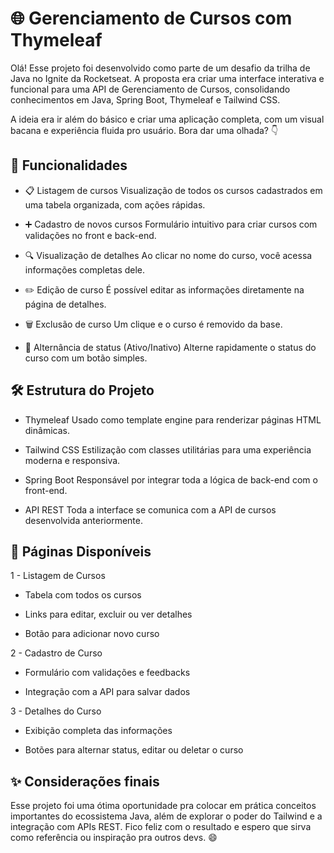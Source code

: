 # 🌐 Gerenciamento de Cursos com Thymeleaf
Olá! Esse projeto foi desenvolvido como parte de um desafio da trilha de Java no Ignite da Rocketseat. A proposta era criar uma interface interativa e funcional para uma API de Gerenciamento de Cursos, consolidando conhecimentos em Java, Spring Boot, Thymeleaf e Tailwind CSS.

A ideia era ir além do básico e criar uma aplicação completa, com um visual bacana e experiência fluida pro usuário. Bora dar uma olhada? 👇

## 🚀 Funcionalidades
- 📋 Listagem de cursos
Visualização de todos os cursos cadastrados em uma tabela organizada, com ações rápidas.

- ➕ Cadastro de novos cursos
Formulário intuitivo para criar cursos com validações no front e back-end.

- 🔍 Visualização de detalhes
Ao clicar no nome do curso, você acessa informações completas dele.

- ✏️ Edição de curso
É possível editar as informações diretamente na página de detalhes.

- 🗑️ Exclusão de curso
Um clique e o curso é removido da base.

- 🔁 Alternância de status (Ativo/Inativo)
Alterne rapidamente o status do curso com um botão simples.

## 🛠️ Estrutura do Projeto
- Thymeleaf
Usado como template engine para renderizar páginas HTML dinâmicas.

- Tailwind CSS
Estilização com classes utilitárias para uma experiência moderna e responsiva.

- Spring Boot
Responsável por integrar toda a lógica de back-end com o front-end.

- API REST
Toda a interface se comunica com a API de cursos desenvolvida anteriormente.


## 📄 Páginas Disponíveis
1 - Listagem de Cursos

- Tabela com todos os cursos

- Links para editar, excluir ou ver detalhes

- Botão para adicionar novo curso

2 - Cadastro de Curso

- Formulário com validações e feedbacks

- Integração com a API para salvar dados

3 - Detalhes do Curso

- Exibição completa das informações

- Botões para alternar status, editar ou deletar o curso

## ✨ Considerações finais
Esse projeto foi uma ótima oportunidade pra colocar em prática conceitos importantes do ecossistema Java, além de explorar o poder do Tailwind e a integração com APIs REST. Fico feliz com o resultado e espero que sirva como referência ou inspiração pra outros devs. 😄


